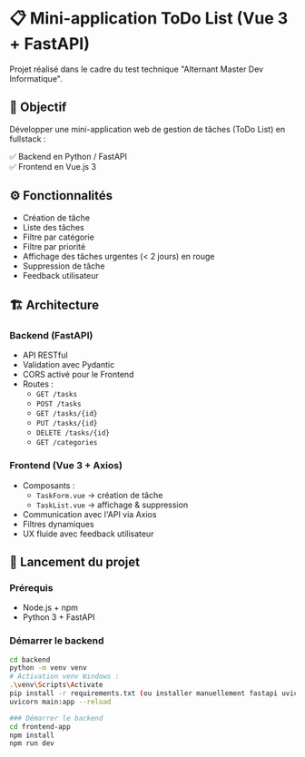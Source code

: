# 📋 Mini-application ToDo List (Vue 3 + FastAPI)

Projet réalisé dans le cadre du test technique "Alternant Master Dev Informatique".

## 🎯 Objectif

Développer une mini-application web de gestion de tâches (ToDo List) en fullstack :

✅ Backend en Python / FastAPI  
✅ Frontend en Vue.js 3  

## ⚙️ Fonctionnalités

- Création de tâche
- Liste des tâches
- Filtre par catégorie
- Filtre par priorité
- Affichage des tâches urgentes (< 2 jours) en rouge
- Suppression de tâche
- Feedback utilisateur

## 🏗️ Architecture

### Backend (FastAPI)

- API RESTful
- Validation avec Pydantic
- CORS activé pour le Frontend
- Routes :
  - `GET /tasks`
  - `POST /tasks`
  - `GET /tasks/{id}`
  - `PUT /tasks/{id}`
  - `DELETE /tasks/{id}`
  - `GET /categories`

### Frontend (Vue 3 + Axios)

- Composants :
  - `TaskForm.vue` → création de tâche
  - `TaskList.vue` → affichage & suppression
- Communication avec l'API via Axios
- Filtres dynamiques
- UX fluide avec feedback utilisateur

## 🚀 Lancement du projet

### Prérequis

- Node.js + npm
- Python 3 + FastAPI

### Démarrer le backend

```bash
cd backend
python -m venv venv
# Activation venv Windows :
.\venv\Scripts\Activate
pip install -r requirements.txt (ou installer manuellement fastapi uvicorn pydantic)
uvicorn main:app --reload

### Démarrer le backend
cd frontend-app
npm install
npm run dev
